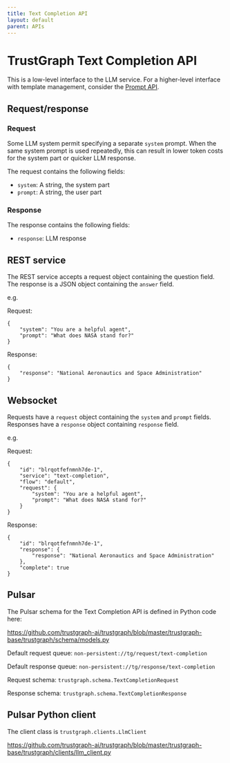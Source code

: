 ```yaml
---
title: Text Completion API
layout: default
parent: APIs
---
```


# TrustGraph Text Completion API

This is a low-level interface to the LLM service.  For a higher-level
interface with template management, consider the
[Prompt API](api-prompt.md).

## Request/response

### Request

Some LLM system permit specifying a separate `system` prompt.  When
the same system prompt is used repeatedly, this can result in lower
token costs for the system part or quicker LLM response.

The request contains the following fields:
- `system`: A string, the system part
- `prompt`: A string, the user part

### Response

The response contains the following fields:
- `response`: LLM response

## REST service

The REST service accepts a request object containing the question field.
The response is a JSON object containing the `answer` field.

e.g.

Request:
```
{
    "system": "You are a helpful agent",
    "prompt": "What does NASA stand for?"
}
```

Response:

```
{
    "response": "National Aeronautics and Space Administration"
}
```

## Websocket

Requests have a `request` object containing the `system` and
`prompt` fields.
Responses have a `response` object containing `response` field.

e.g.

Request:

```
{
    "id": "blrqotfefnmnh7de-1",
    "service": "text-completion",
    "flow": "default",
    "request": {
        "system": "You are a helpful agent",
        "prompt": "What does NASA stand for?"
    }
}
```

Response:

```
{
    "id": "blrqotfefnmnh7de-1",
    "response": {
        "response": "National Aeronautics and Space Administration"
    },
    "complete": true
}
```

## Pulsar

The Pulsar schema for the Text Completion API is defined in Python code here:

https://github.com/trustgraph-ai/trustgraph/blob/master/trustgraph-base/trustgraph/schema/models.py

Default request queue:
`non-persistent://tg/request/text-completion`

Default response queue:
`non-persistent://tg/response/text-completion`

Request schema:
`trustgraph.schema.TextCompletionRequest`

Response schema:
`trustgraph.schema.TextCompletionResponse`

## Pulsar Python client

The client class is
`trustgraph.clients.LlmClient`

https://github.com/trustgraph-ai/trustgraph/blob/master/trustgraph-base/trustgraph/clients/llm_client.py

